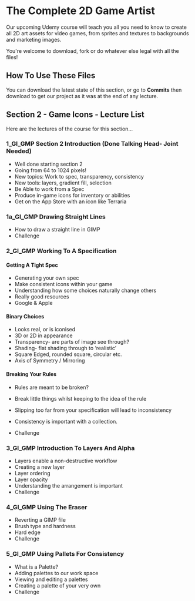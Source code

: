 # The Complete 2D Game Artist
Our upcoming Udemy course will teach you all you need to know to create all 2D art assets for video games, from sprites and textures to backgrounds and marketing images.

You're welcome to download, fork or do whatever else legal with all the files!

## How To Use These Files
You can download the latest state of this section, or go to **Commits** then download to get our project as it was at the end of any lecture.

## Section 2 - Game Icons - Lecture List
Here are the lectures of the course for this section...

### 1_GI_GMP Section 2 Introduction (Done Talking Head- Joint Needed)
+ Well done starting section 2
+ Going from 64 to 1024 pixels!
+ New topics: Work to spec, transparency, consistency
+ New tools: layers, gradient fill, selection
+ Be Able to work from a Spec
+ Produce in-game icons for inventory or abilities
+ Get on the App Store with an icon like Terraria

### 1a_GI_GMP Drawing Straight Lines
+ How to draw a straight line in GIMP
+ Challenge

### 2_GI_GMP Working To A Specification

#### Getting A Tight Spec
+ Generating your own spec
+ Make consistent icons within your game
+ Understanding how some choices naturally change others
+ Really good resources
+ Google & Apple
#### Binary Choices
+ Looks real, or is iconised
+ 3D or 2D in appearance
+ Transparency- are parts of image see through?
+ Shading- flat shading through to ‘realistic’
+ Square Edged, rounded square, circular etc.
+ Axis of Symmetry / Mirroring
#### Breaking Your Rules
+ Rules are meant to be broken?
+ Break little things whilst keeping to the idea of the rule
+ Slipping too far from your specification will lead to inconsistency
+ Consistency is important with a collection.

+ Challenge

### 3_GI_GMP Introduction To Layers And Alpha
+ Layers enable a non-destructive workflow
+ Creating a new layer
+ Layer ordering
+ Layer opacity
+ Understanding the arrangement is important
+ Challenge

### 4_GI_GMP Using The Eraser
+ Reverting a GIMP file
+ Brush type and hardness
+ Hard edge
+ Challenge

### 5_GI_GMP Using Pallets For Consistency
+ What is a Palette?
+ Adding palettes to our work space
+ Viewing and editing a palettes
+ Creating a palette of your very own
+ Challenge

